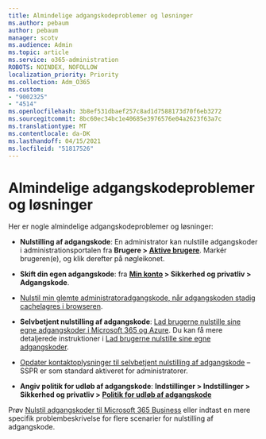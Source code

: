 ```yaml
---
title: Almindelige adgangskodeproblemer og løsninger
ms.author: pebaum
author: pebaum
manager: scotv
ms.audience: Admin
ms.topic: article
ms.service: o365-administration
ROBOTS: NOINDEX, NOFOLLOW
localization_priority: Priority
ms.collection: Adm_O365
ms.custom:
- "9002325"
- "4514"
ms.openlocfilehash: 3b8ef531dbaef257c8ad1d7588173d70f6eb3272
ms.sourcegitcommit: 8bc60ec34bc1e40685e3976576e04a2623f63a7c
ms.translationtype: MT
ms.contentlocale: da-DK
ms.lasthandoff: 04/15/2021
ms.locfileid: "51817526"
---
```

# <a name="common-password-issues-and-resolutions"></a>Almindelige adgangskodeproblemer og løsninger

Her er nogle almindelige adgangskodeproblemer og løsninger:

- **Nulstilling af adgangskode**: En administrator kan nulstille adgangskoder i administrationsportalen fra **Brugere > [Aktive brugere](https://portal.office.com/adminportal/home#/users)**. Markér brugeren(e), og klik derefter på nøgleikonet.

- **Skift din egen adgangskode**: fra **[Min konto](https://portal.office.com/account/#home) > Sikkerhed og privatliv > Adgangskode**.

- [Nulstil min glemte administratoradgangskode, når adgangskoden stadig cachelagres i browseren](https://docs.microsoft.com/microsoft-365/admin/add-users/reset-passwords?view=o365-worldwide#reset-my-admin-password).

- **Selvbetjent nulstilling af adgangskode**: [Lad brugerne nulstille sine egne adgangskoder i Microsoft 365 og Azure](https://portal.office.com/adminportal/home#/SettingsMultiPivot/:/Settings/L1/SelfServiceReset). Du kan få mere detaljerede instruktioner i [Lad brugerne nulstille sine egne adgangskoder](https://docs.microsoft.com/microsoft-365/admin/add-users/let-users-reset-passwords).

- [Opdater kontaktoplysninger til selvbetjent nulstilling af adgangskode](https://go.microsoft.com/fwlink/?linkid=849451) – SSPR er som standard aktiveret for administratorer. 

- **Angiv politik for udløb af adgangskode**: **Indstillinger > Indstillinger > Sikkerhed og privatliv > [Politik for udløb af adgangskode](https://admin.microsoft.com/AdminPortal/Home#/SettingsMultiPivot/:/Settings/L1/PasswordPolicy)**

Prøv [Nulstil adgangskoder til Microsoft 365 Business](https://docs.microsoft.com/microsoft-365/admin/add-users/reset-passwords) eller indtast en mere specifik problembeskrivelse for flere scenarier for nulstilling af adgangskode.
